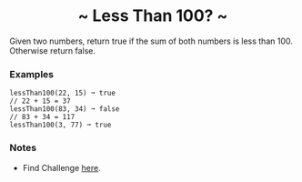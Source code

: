 <h1 align='center'>~ Less Than 100? ~</h1>

<p>Given two numbers, return true if the sum of both numbers is less than 100. Otherwise return false.</p>

<h3>Examples</h3>

```
lessThan100(22, 15) ➞ true
// 22 + 15 = 37
lessThan100(83, 34) ➞ false
// 83 + 34 = 117
lessThan100(3, 77) ➞ true
```

<h3>Notes</h3>
<ul>
  <li>Find Challenge <a href="https://edabit.com/challenge/9MjEpkL7yAjAqiH58">here</a>.</li>
</ul>